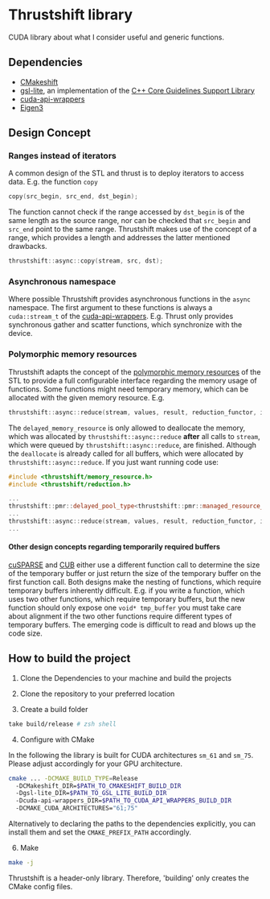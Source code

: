 # Thrustshift library

CUDA library about what I consider useful and generic functions.

## Dependencies

* [CMakeshift](https://github.com/mbeutel/CMakeshift)
* [gsl-lite](https://github.com/gsl-lite/gsl-lite), an implementation of the [C++ Core Guidelines Support Library](https://isocpp.github.io/CppCoreGuidelines/CppCoreGuidelines#S-gsl)
* [cuda-api-wrappers](https://github.com/eyalroz/cuda-api-wrappers)
* [Eigen3](https://gitlab.com/libeigen/eigen)

## Design Concept

### Ranges instead of iterators

A common design of the STL and thrust is to deploy iterators to access data. E.g. the function `copy`

```cpp
copy(src_begin, src_end, dst_begin);
```

The function cannot check if the range accessed by `dst_begin` is of the same
length as the source range, nor can be checked that `src_begin` and `src_end` point
to the same range. Thrustshift makes use of the concept of a range, which provides
a length and addresses the latter mentioned drawbacks.

```cpp
thrustshift::async::copy(stream, src, dst);
```

### Asynchronous namespace

Where possible Thrustshift provides asynchronous functions in the `async` namespace.
The first argument to these functions is always a `cuda::stream_t` of the [cuda-api-wrappers](https://github.com/eyalroz/cuda-api-wrappers).
E.g. Thrust only provides synchronous gather and scatter functions, which synchronize with
the device.

### Polymorphic memory resources

Thrustshift adapts the concept of the [polymorphic memory resources](https://en.cppreference.com/w/cpp/memory/memory_resource) of the STL
to provide a full configurable interface regarding the memory usage of functions. Some functions might
need temporary memory, which can be allocated with the given memory resource. E.g.

```cpp
thrustshift::async::reduce(stream, values, result, reduction_functor, initial_value, delayed_memory_resource);
```

The `delayed_memory_resource` is only allowed to deallocate the memory, which was allocated by `thrustshift::async::reduce` **after**
all calls to `stream`, which were queued by `thrustshift::async::reduce`, are finished. Although the `deallocate` is already called
for all buffers, which were allocated by `thrustshift::async::reduce`. If you just want running code use:

```cpp
#include <thrustshift/memory_resource.h>
#include <thrustshift/reduction.h>

...
thrustshift::pmr::delayed_pool_type<thrustshift::pmr::managed_resource_type> delayed_memory_resource;
...
thrustshift::async::reduce(stream, values, result, reduction_functor, initial_value, delayed_memory_resource);
...

```

#### Other design concepts regarding temporarily required buffers

[cuSPARSE](https://docs.nvidia.com/cuda/cusparse/index.html) and [CUB](https://nvlabs.github.io/cub/) either
use a different function call to determine the size of the temporary buffer or just return the size of the
temporary buffer on the first function call. Both designs make the nesting of functions, which require
temporary buffers inherently difficult. E.g. if you write a function, which uses two other functions, which
require temporary buffers, but the new function should only expose one `void* tmp_buffer` you must take
care about alignment if the two other functions require different types of temporary buffers. The emerging code
is difficult to read and blows up the code size.

## How to build the project

1. Clone the Dependencies to your machine and build the projects

2. Clone the repository to your preferred location

3. Create a build folder

```bash
take build/release # zsh shell
```
4. Configure with CMake

In the following the library is built for CUDA architectures `sm_61` and `sm_75`.
Please adjust accordingly for your GPU architecture.

```bash
cmake ... -DCMAKE_BUILD_TYPE=Release
  -DCMakeshift_DIR=$PATH_TO_CMAKESHIFT_BUILD_DIR
  -Dgsl-lite_DIR=$PATH_TO_GSL_LITE_BUILD_DIR
  -Dcuda-api-wrappers_DIR=$PATH_TO_CUDA_API_WRAPPERS_BUILD_DIR
  -DCMAKE_CUDA_ARCHITECTURES="61;75"
```

Alternatively to declaring the paths to the dependencies explicitly, you can install them and
set the `CMAKE_PREFIX_PATH` accordingly.

6. Make

```bash
make -j
```

Thrustshift is a header-only library. Therefore, 'building' only creates the
CMake config files.

